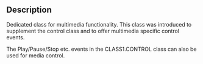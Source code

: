## Description

Dedicated class for multimedia functionality. This class was introduced to supplement the control class and to offer multimedia specific control events.

The Play/Pause/Stop etc. events in the CLASS1.CONTROL class can also be used for media control. 
